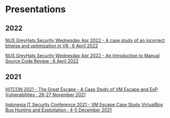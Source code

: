 # Presentations

## 2022

[NUS GreyHats Security Wednesday Apr 2022 - A case study of an incorrect bitwise and optimization in V8 : 6 April 2022]()

[NUS GreyHats Security Wednesday Apr 2022 - An Introduction to Manual Source Code Review : 6 April 2022](https://github.com/star-sg/Presentations/blob/main/NUS%20GreyHats%20SecWed%20Apr%202021/Introduction%20to%20Manual%20Source%20Code%20Review/Introduction%20to%20Manual%20Source%20Code%20Review.pdf)

## 2021 

[HITCON 2021 - The Great Escape - A Case Study of VM Escape and EoP Vulnerabilities : 26-27 November 2021](https://github.com/star-sg/Presentations/blob/main/HITCON%202021/The%20Great%20Escape%20-%20A%20Case%20Study%20of%20VM%20Escape%20and%20EoP%20Vulnerabilities(HITCON%202021).pdf)

[Indonesia IT Security Conference 2021 - VM Escape Case Study VirtualBox Bug Hunting and Exploitation : 4-5 December 2021](https://github.com/star-sg/Presentations/blob/main/IDSECCONF%202021/VM%20Escape%20Case%20Study_%20VirtualBox%20Bug%20Hunting%20and%20Exploitation%20(IDSECCONF%202021).pdf)


